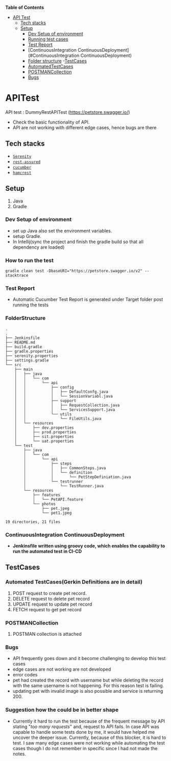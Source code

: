 <!-- START doctoc generated TOC please keep comment here to allow auto update -->
<!-- DON'T EDIT THIS SECTION, INSTEAD RE-RUN doctoc TO UPDATE -->
**Table of Contents**

- [API Test](#APITest)
    - [Tech stacks](#tech-stacks)
    - [Setup](#setup)
        - [Dev Setup of environment](#setup)
        - [Running test cases](#RunningTestSpecs)
        - [Test Report](#TestReport)
        - [ContinuousIntegration ContinuousDeployment](#ContinuousIntegration ContinuousDeployment)
        - [Folder structure](#FolderStructure)
      -[TestCases](#TestCases)
        - [AutomatedTestCases](#AutomatedTestCases)
        - [POSTMANCollection](#POSTMANCollection)
        - [Bugs](#Bugs)
<!-- END doctoc generated TOC please keep comment here to allow auto update -->

# APITest

API test : DummyRestAPITest (https://petstore.swagger.io/)
- Check the basic functionality of API.
- API are not working with different edge cases, hence bugs are there

## Tech stacks

- [`Serenity`](http://www.thucydides.info/#/)
- [`rest-assured`](https://rest-assured.io/)
- [`cucumber`](https://cucumber.io/)
- [`hamcrest`](http://hamcrest.org/JavaHamcrest/)

## Setup 

1. Java
2. Gradle

### Dev Setup of environment

* set up Java also set the environment variables.
* setup Gradle.
* In Intellij(sync the project and finish the gradle build so that all dependency are loaded)

### How to run the test

```
gradle clean test -DbaseURI="https://petstore.swagger.io/v2" --stacktrace
```
### Test Report

- Automatic Cucumber Test Report is generated under Target folder post running the tests

### FolderStructure

````
.
.
├── Jenkinsfile
├── README.md
├── build.gradle
├── gradle.properties
├── serenity.properties
├── settings.gradle
└── src
    ├── main
    │   ├── java
    │   │   └── com
    │   │       └── api
    │   │           ├── config
    │   │           │   ├── DefaultConfg.java
    │   │           │   └── SessionVariabl.java
    │   │           ├── support
    │   │           │   ├── RequestCollection.java
    │   │           │   └── ServicesSupport.java
    │   │           └── utils
    │   │               └── FileUtils.java
    │   └── resources
    │       ├── dev.properties
    │       ├── prod.properties
    │       ├── sit.properties
    │       └── uat.properties
    └── test
        ├── java
        │   └── com
        │       └── api
        │           ├── steps
        │           │   ├── CommonSteps.java
        │           │   └── definition
        │           │       └── PetStepDefiniation.java
        │           └── testrunner
        │               └── TestRunner.java
        └── resources
            ├── features
            │   └── PetAPI.feature
            └── photos
                ├── pet.jpeg
                └── pet1.jpeg

19 directories, 21 files

````

###  ContinuousIntegration ContinuousDeployment

- **Jenkinsfile written using groovy code, which enables the capability to run the automated test in CI-CD**


## TestCases

### Automated TestCases(Gerkin Definitions are in detail)
1. POST request to create pet record.
2. DELETE request to delete pet record
3. UPDATE request to update pet record
4. FETCH request to get pet record

### POSTMANCollection
1. POSTMAN collection is attached

### Bugs
- API frequently goes down and it become challenging to develop this test cases
- edge cases are not working are not developed
- error codes
- pet had created the record with username but while deleting the record with the same username is not happening. For this reason test is failing.
- updating pet with invalid image is also possible and service is returning 200.


### Suggestion how the could be in better shape
- Currently it hard to run the test because of the frequent message by API stating "*too many requests*" and, request to API fails. In case API was capable to handle some tests done by me, it would have helped me uncover the deeper issue.  Currently, because of this blocker, it is hard to test. I saw many edge cases were not working while automating the test cases though I do not remember in specific since I had not made the notes.
